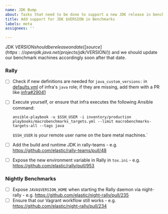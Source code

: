 ```yaml
---
name: JDK Bump
about: Tasks that need to be done to support a new JDK release in benchmarks
title: Add support for JDK $VERSION in Benchmarks
labels: meta
assignees: ''

---
```


JDK $VERSION should be release on date ([source](https://openjdk.java.net/projects/jdk/$VERSION/)) and we should update our benchmark machines accordingly soon after that date.

### Rally

* [ ] Check if new definitions are needed for `java_custom_versions:` in [defaults.yml](https://github.com/elastic/infra/blob/16dabef9ff2f628b6c77329414952cf015a5d614/ansible/roles/java/defaults/main.yml#L7-L65) of infra's `java` role; if they are missing, add them with a PR like [infra#29041](https://github.com/elastic/infra/pull/29041)
* [ ] Execute yourself, or ensure that infra executes the following Ansible command:

    ```
    ansible-playbook -u $SSH_USER -i inventory/production playbooks/macrobenchmarks_targets.yml --limit macrobenchmarks-targets-all --tags java
    ```
   `$SSH_USER` is your remote user name on the bare metal machines.`

* [ ] Add the build and runtime JDK in rally-teams - e.g. https://github.com/elastic/rally-teams/pull/48
* [ ] Expose the new environment variable in Rally in `tox.ini` - e.g. https://github.com/elastic/rally/pull/953

### Nightly Benchmarks

* [ ] Expose `JAVA$VERSION_HOME` when starting the Rally daemon via night-rally - e.g. https://github.com/elastic/night-rally/pull/235
* [ ] Ensure that our Vagrant workflow still works - e.g. https://github.com/elastic/night-rally/pull/234
